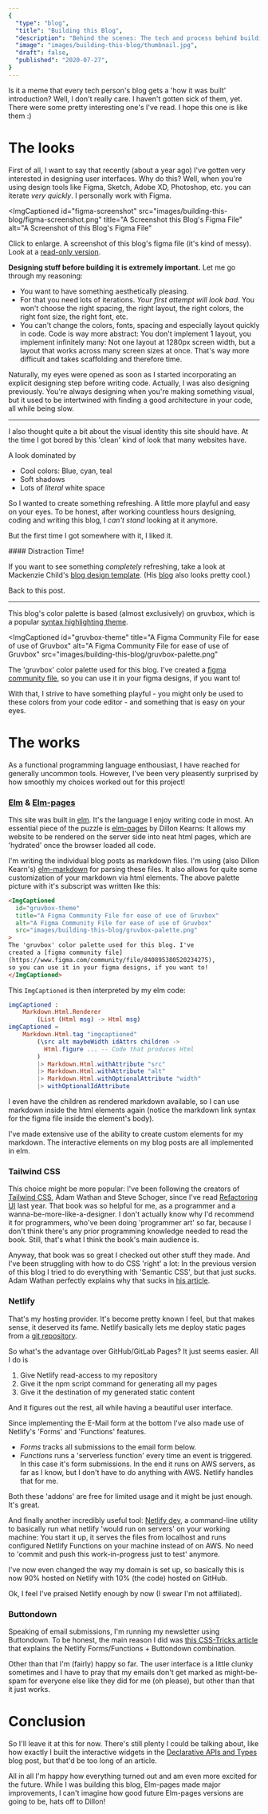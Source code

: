 ```yaml
---
{
  "type": "blog",
  "title": "Building this Blog",
  "description": "Behind the scenes: The tech and process behind building this blog. The classic introduction of a tech person's blog of itself.",
  "image": "images/building-this-blog/thumbnail.jpg",
  "draft": false,
  "published": "2020-07-27",
}
---
```


Is it a meme that every tech person's blog gets a 'how it was built' introduction? Well, I don't really care. I haven't gotten sick of them, yet. There were some pretty interesting one's I've read. I hope this one is like them :)

# The looks

First of all, I want to say that recently (about a year ago) I've gotten very interested in designing user interfaces. Why do this? Well, when you're using design tools like Figma, Sketch, Adobe XD, Photoshop, etc. you can iterate *very quickly*. I personally work with Figma.

<ImgCaptioned
  id="figma-screenshot"
  src="images/building-this-blog/figma-screenshot.png"
  title="A Screenshot this Blog's Figma File"
  alt="A Screenshot of this Blog's Figma File"
>
Click to enlarge. A screenshot of this blog's figma file (it's kind of messy). Look at a [read-only version](https://www.figma.com/file/pfzSos2PrxlvaijsfYMDoI/Blog?node-id=0%3A1).
</ImgCaptioned>

**Designing stuff before building it is extremely important.** Let me go through my reasoning:

* You want to have something aesthetically pleasing. 
* For that you need lots of iterations. _Your first attempt will look bad_. You won't choose the right spacing, the right layout, the right colors, the right font size, the right font, etc.
* You can't change the colors, fonts, spacing and especially layout quickly in code. Code is way more abstract: You don't implement 1 layout, you implement infinitely many: Not one layout at 1280px screen width, but a layout that works across many screen sizes at once. That's way more difficult and takes scaffolding and therefore time.

Naturally, my eyes were opened as soon as I started incorporating an explicit designing step before writing code. Actually, I was also designing previously. You're always designing when you're making something visual, but it used to be intertwined with finding a good architecture in your code, all while being slow.

---

I also thought quite a bit about the visual identity this site should have. At the time I got bored by this 'clean' kind of look that many websites have.

A look dominated by

* Cool colors: Blue, cyan, teal
* Soft shadows
* Lots of _literal_ white space

So I wanted to create something refreshing. A little more playful and easy on your eyes. To be honest, after working countless hours designing, coding and writing this blog, I _can't stand_ looking at it anymore.

But the first time I got somewhere with it, I liked it.

<in-margin>
#### Distraction Time!

If you want to see something _completely_ refreshing, take a look at Mackenzie Child's [blog design template](https://mac-template.webflow.io/). (His [blog](https://www.mackenziechild.me/) also looks pretty cool.)

Back to this post.

---
</in-margin>

This blog's color palette is based (almost exclusively) on gruvbox, which is a popular [syntax highlighting theme](https://github.com/morhetz/gruvbox).

<ImgCaptioned
  id="gruvbox-theme"
  title="A Figma Community File for ease of use of Gruvbox"
  alt="A Figma Community File for ease of use of Gruvbox"
  src="images/building-this-blog/gruvbox-palette.png"
>
The 'gruvbox' color palette used for this blog. I've created a [figma community file](https://www.figma.com/community/file/840895380520234275), so you can use it in your figma designs, if you want to!
</ImgCaptioned>

With that, I strive to have something playful - you might only be used to these colors from your code editor - and something that is easy on your eyes.

# The works

As a functional programming language enthousiast, I have reached for generally uncommon tools. However, I've been very pleasently surprised by how smoothly my choices worked out for this project!

### [Elm](https://elm-lang.org) & [Elm-pages](https://elm-pages.com/)

This site was built in [elm](https://elm-lang.org). It's the language I enjoy writing code in most. An essential piece of the puzzle is [elm-pages](https://elm-pages.com/) by Dillon Kearns: It allows my website to be rendered on the server side into neat html pages, which are 'hydrated' once the browser loaded all code.

I'm writing the individual blog posts as markdown files. I'm using (also Dillon Kearn's) [elm-markdown](https://github.com/dillonkearns/elm-markdown/) for parsing these files. It also allows for quite some customization of your markdown via html elements. The above palette picture with it's subscript was written like this:

```html
<ImgCaptioned
  id="gruvbox-theme"
  title="A Figma Community File for ease of use of Gruvbox"
  alt="A Figma Community File for ease of use of Gruvbox"
  src="images/building-this-blog/gruvbox-palette.png"
>
The 'gruvbox' color palette used for this blog. I've
created a [figma community file]
(https://www.figma.com/community/file/840895380520234275),
so you can use it in your figma designs, if you want to!
</ImgCaptioned>
```

This `ImgCaptioned` is then interpreted by my elm code:

```elm
imgCaptioned :
    Markdown.Html.Renderer
        (List (Html msg) -> Html msg)
imgCaptioned =
    Markdown.Html.tag "imgcaptioned"
        (\src alt maybeWidth idAttrs children ->
          Html.figure ... -- Code that produces Html
        )
        |> Markdown.Html.withAttribute "src"
        |> Markdown.Html.withAttribute "alt"
        |> Markdown.Html.withOptionalAttribute "width"
        |> withOptionalIdAttribute
```

I even have the children as rendered markdown available, so I can use markdown inside the html elements again (notice the markdown link syntax for the figma file inside the element's body).

I've made extensive use of the ability to create custom elements for my markdown. The interactive elements on my blog posts are all implemented in elm.

### Tailwind CSS

This choice might be more popular: I've been following the creators of [Tailwind CSS](https://tailwindcss.com), Adam Wathan and Steve Schoger, since I've read [Refactoring UI](https://refactoringui.com/) last year. That book was so helpful for me, as a programmer and a wanna-be-more-like-a-designer. I don't actually know why I'd recommend it for programmers, who've been doing 'programmer art' so far, because I don't think there's any prior programming knowledge needed to read the book. Still, that's what I think the book's main audience is.

Anyway, that book was so great I checked out other stuff they made. And I've been struggling with how to do CSS 'right' a lot: In the previous version of this blog I tried to do everything with 'Semantic CSS', but that just _sucks_. Adam Wathan perfectly explains why that sucks in [his article](https://adamwathan.me/css-utility-classes-and-separation-of-concerns/).

### Netlify

That's my hosting provider. It's become pretty known I feel, but that makes sense, it deserved its fame. Netlify basically lets me deploy static pages from a [git repository](https://github.com/matheus23/website).

So what's the advantage over GitHub/GitLab Pages? It just seems easier. All I do is

1. Give Netlify read-access to my repository
2. Give it the npm script command for generating all my pages
3. Give it the destination of my generated static content

And it figures out the rest, all while having a beautiful user interface.

Since implementing the E-Mail form at the bottom I've also made use of Netlify's 'Forms' and 'Functions' features.

* _Forms_ tracks all submissions to the email form below.
* _Functions_ runs a 'serverless function' every time an event is triggered. In this case it's form submissions. In the end it runs on AWS servers, as far as I know, but I don't have to do anything with AWS. Netlify handles that for me.

Both these 'addons' are free for limited usage and it might be just enough. It's great.

And finally another incredibly useful tool: [Netlify dev](https://www.netlify.com/products/dev/), a command-line utility to basically run what netlify 'would run on servers' on your working machine: You start it up, it serves the files from localhost and runs configured Netlify Functions on your machine instead of on AWS.
No need to 'commit and push this work-in-progress just to test' anymore.

I've now even changed the way my domain is set up, so basically this is now 90% hosted on Netlify with 10% (the code) hosted on GitHub.

Ok, I feel I've praised Netlify enough by now (I swear I'm not affiliated).

### Buttondown

Speaking of email submissions, I'm running my newsletter using Buttondown. To be honest, the main reason I did was [this CSS-Tricks article](https://css-tricks.com/using-netlify-forms-and-netlify-functions-to-build-an-email-sign-up-widget/) that explains the Netlify Forms/Functions + Buttondown combination.

Other than that I'm (fairly) happy so far. The user interface is a little clunky sometimes and I have to pray that my emails don't get marked as might-be-spam for everyone else like they did for me (oh please), but other than that it just works.

# Conclusion

So I'll leave it at this for now. There's still plenty I could be talking about, like how exactly I built the interactive widgets in the [Declarative APIs and Types](/declarative-apis) blog post, but that'd be too long of an article.

All in all I'm happy how everything turned out and am even more excited for the future. While I was building this blog, Elm-pages made major improvements, I can't imagine how good future Elm-pages versions are going to be, hats off to Dillon!

